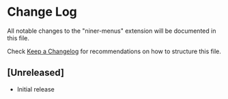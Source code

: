 # Change Log

All notable changes to the "niner-menus" extension will be documented in this file.

Check [Keep a Changelog](http://keepachangelog.com/) for recommendations on how to structure this file.

## [Unreleased]

- Initial release